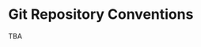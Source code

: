 # Git Repository Conventions

<!-- While CX Cloud CLI generates the project and infrastructure code for you, you need to create the repositories on Github \(or the Git host of your choice eg. Bitbucket\).

For example, if you want to create a simple search API, create a repository on Github named `service-search`. It is recommended to follow the following conventions when naming repositories:

* Infrastructure code: `infra`
* Microservices and API: `service-NAME` \(eg. `service-content`\)
* Serverless functions: `function-NAME` \(eg. `function-emails`\)
* Frontend/UI code: `ui-NAME` \(eg. `ui-webshop`\)

## What's Next?

Now that you have your environment ready, it's time for bootstrapping the infrastructure on AWS. -->

TBA
